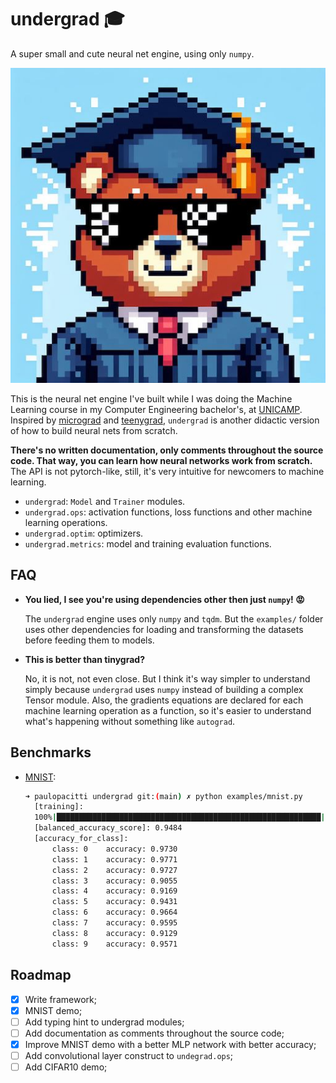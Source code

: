 # undergrad 🎓
A super small and cute neural net engine, using only `numpy`.

![a bear in a graduation party](https://raw.githubusercontent.com/paulopacitti/undergrad/main/docs/bear_graduate.jpg)

This is the neural net engine I've built while I was doing the Machine Learning course in my Computer Engineering bachelor's, at [UNICAMP](https://en.wikipedia.org/wiki/State_University_of_Campinas). Inspired by [micrograd](https://github.com/karpathy/micrograd) and [teenygrad](https://github.com/tinygrad/teenygrad), `undergrad` is another didactic version of how to build neural nets from scratch. 

**There's no written documentation, only comments throughout the source code. That way, you can learn how neural networks work from scratch.** The API is not pytorch-like, still, it's very intuitive for newcomers to machine learning.

- `undergrad`: `Model` and `Trainer` modules.
- `undergrad.ops`: activation functions, loss functions and other machine learning operations.
- `undergrad.optim`: optimizers.
- `undergrad.metrics`: model and training evaluation functions.

## FAQ

- **You lied, I see you're using dependencies other then just `numpy`! 😡**
  
  The `undergrad` engine uses only `numpy` and `tqdm`. But the `examples/` folder uses other dependencies for loading and transforming the datasets before feeding them to models. 
- **This is better than tinygrad?**
  
  No, it is not, not even close. But I think it's way simpler to understand simply because `undergrad` uses `numpy` instead of building a complex Tensor module. Also, the gradients equations are declared for each machine learning operation as a function, so it's easier to understand what's happening without something like `autograd`.

## Benchmarks
- [MNIST](https://en.wikipedia.org/wiki/MNIST_database):
  
  ```bash
  ➜ paulopacitti undergrad git:(main) ✗ python examples/mnist.py
    [training]:
    100%|███████████████████████████████████████████████████████████| 20/20 [01:17<00:00,  3.89s/it]
    [balanced_accuracy_score]: 0.9484
    [accuracy_for_class]:
        class: 0    accuracy: 0.9730
        class: 1    accuracy: 0.9771
        class: 2    accuracy: 0.9727
        class: 3    accuracy: 0.9055
        class: 4    accuracy: 0.9169
        class: 5    accuracy: 0.9431
        class: 6    accuracy: 0.9664
        class: 7    accuracy: 0.9595
        class: 8    accuracy: 0.9129
        class: 9    accuracy: 0.9571
  ```

## Roadmap
- [x] Write framework;
- [x] MNIST demo;
- [ ] Add typing hint to undergrad modules;
- [ ] Add documentation as comments throughout the source code;
- [x] Improve MNIST demo with a better MLP network with better accuracy;
- [ ] Add convolutional layer construct to `undegrad.ops`;
- [ ] Add CIFAR10 demo;
